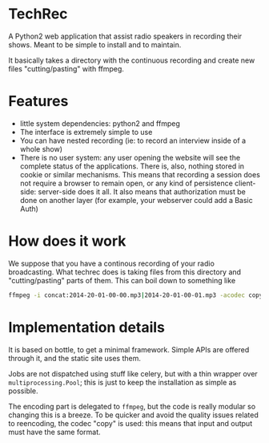TechRec
=======

A Python2 web application that assist radio speakers in recording their shows.
Meant to be simple to install and to maintain.

It basically takes a directory with the continuous recording and create new
files "cutting/pasting" with ffmpeg.

Features
=========

* little system dependencies: python2 and ffmpeg
* The interface is extremely simple to use
* You can have nested recording (ie: to record an interview inside of a whole
  show)
* There is no user system: any user opening the website will see the complete
  status of the applications. There is, also, nothing stored in cookie or
  similar mechanisms. This means that recording a session does not require a
  browser to remain open, or any kind of persistence client-side: server-side
  does it all. It also means that authorization must be done on another layer
  (for example, your webserver could add a Basic Auth)

How does it work
================

We suppose that you have a continous recording of your radio broadcasting.
What techrec does is taking files from this directory and "cutting/pasting"
parts of them. This can boil down to something like

```sh
ffmpeg -i concat:2014-20-01-00-00.mp3|2014-20-01-00-01.mp3 -acodec copy -ss 160 -t 1840 foo.mp3
```


Implementation details
======================

It is based on bottle, to get a minimal framework. Simple APIs are offered
through it, and the static site uses them.

Jobs are not dispatched using stuff like celery, but with a thin wrapper over
`multiprocessing.Pool`; this is just to keep the installation as simple as
possible.

The encoding part is delegated to `ffmpeg`, but the code is really modular so
changing this is a breeze. To be quicker and avoid the quality issues related
to reencoding, the codec "copy" is used: this means that input and output must
have the same format.
